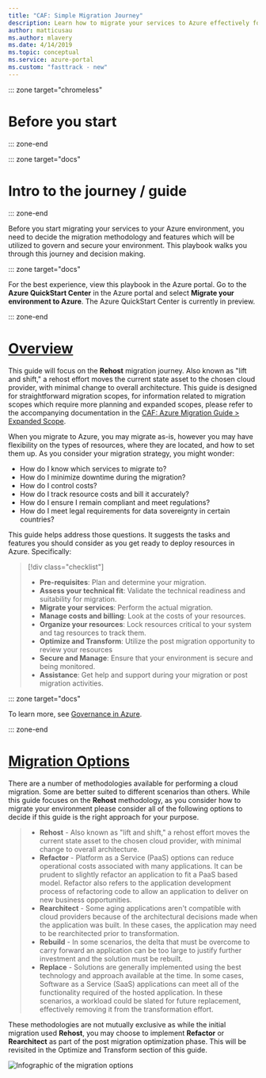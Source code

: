 ```yaml
---
title: "CAF: Simple Migration Journey"
description: Learn how to migrate your services to Azure effectively for your organization with step-by-step guidance.
author: matticusau
ms.author: mlavery
ms.date: 4/14/2019
ms.topic: conceptual
ms.service: azure-portal
ms.custom: "fasttrack - new"
---
```


::: zone target="chromeless"

# Before you start  

::: zone-end

::: zone target="docs"

# Intro to the journey / guide

::: zone-end

Before you start migrating your services to your Azure environment, you need to decide the migration methodology and features which will be utilized to govern and secure your environment. This playbook walks you through this journey and decision making.

::: zone target="docs"

For the best experience, view this playbook in the Azure portal. Go to the **Azure QuickStart Center** in the Azure portal and select **Migrate your environment to Azure**. The Azure QuickStart Center is currently in preview.

::: zone-end

# [Overview](#tab/Overview)

This guide will focus on the **Rehost** migration journey. Also known as "lift and shift," a rehost effort moves the current state asset to the chosen cloud provider, with minimal change to overall architecture. This guide is designed for straightforward migration scopes, for information related to migration scopes which require more planning and expanded scopes, please refer to the accompanying documentation in the [CAF: Azure Migration Guide > Expanded Scope](../expanded-scope/).

When you migrate to Azure, you may migrate as-is, however you may have flexibility on the types of resources, where they are located, and how to set them up. As you consider your migration strategy, you might wonder:

* How do I know which services to migrate to?
* How do I minimize downtime during the migration?
* How do I control costs?
* How do I track resource costs and bill it accurately?
* How do I ensure I remain compliant and meet regulations?
* How do I meet legal requirements for data sovereignty in certain countries?

This guide helps address those questions. It suggests the tasks and features you should consider as you get ready to deploy resources in Azure. Specifically:

> [!div class="checklist"]
> * **Pre-requisites**: Plan and determine your migration.
> * **Assess your technical fit**: Validate the technical readiness and suitability for migration.
> * **Migrate your services**: Perform the actual migration.
> * **Manage costs and billing**: Look at the costs of your resources.
> * **Organize your resources**: Lock resources critical to your system and tag resources to track them.
> * **Optimize and Transform**: Utilize the post migration opportunity to review your resources
> * **Secure and Manage**: Ensure that your environment is secure and being monitored.
> * **Assistance**: Get help and support during your migration or post migration activities.

::: zone target="docs"

To learn more, see [Governance in Azure](/azure/security/governance-in-azure/). 

::: zone-end

# [Migration Options](#tab/MigrationOptions)

There are a number of methodologies available for performing a cloud migration. Some are better suited to different scenarios than others. While this guide focuses on the **Rehost** methodology, as you consider how to migrate your environment please consider all of the following options to decide if this guide is the right approach for your purpose.

> * **Rehost** - Also known as "lift and shift," a rehost effort moves the current state asset to the chosen cloud provider, with minimal change to overall architecture.
> * **Refactor** - Platform as a Service (PaaS) options can reduce operational costs associated with many applications. It can be prudent to slightly refactor an application to fit a PaaS based model. Refactor also refers to the application development process of refactoring code to allow an application to deliver on new business opportunities.
> * **Rearchitect** - Some aging applications aren't compatible with cloud providers because of the architectural decisions made when the application was built. In these cases, the application may need to be rearchitected prior to transformation.
> * **Rebuild** - In some scenarios, the delta that must be overcome to carry forward an application can be too large to justify further investment and the solution must be rebuilt.
> * **Replace** - Solutions are generally implemented using the best technology and approach available at the time. In some cases, Software as a Service (SaaS) applications can meet all of the functionality required of the hosted application. In these scenarios, a workload could be slated for future replacement, effectively removing it from the transformation effort.

These methodologies are not mutually exclusive as while the initial migration used **Rehost**, you may choose to implement **Refactor** or **Rearchitect** as part of the post migration optimization phase. This will be revisited in the Optimize and Transform section of this guide.

![Infographic of the migration options](../../_images/migration/migration-options.png)
